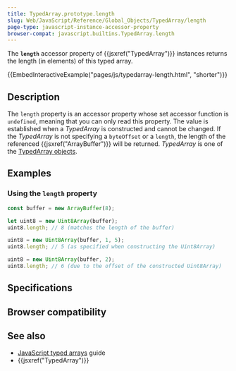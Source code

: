 ```yaml
---
title: TypedArray.prototype.length
slug: Web/JavaScript/Reference/Global_Objects/TypedArray/length
page-type: javascript-instance-accessor-property
browser-compat: javascript.builtins.TypedArray.length
---
```




The **`length`** accessor property of {{jsxref("TypedArray")}} instances returns the length (in elements) of this typed array.

{{EmbedInteractiveExample("pages/js/typedarray-length.html", "shorter")}}

## Description

The `length` property is an accessor property whose set accessor function is `undefined`, meaning that you can only read this property. The value is established when a _TypedArray_ is constructed and cannot be changed. If the _TypedArray_ is not specifying a `byteOffset` or a `length`, the length of the referenced {{jsxref("ArrayBuffer")}} will be returned. _TypedArray_ is one of the [TypedArray objects](/Web/JavaScript/Reference/Global_Objects/TypedArray#typedarray_objects).

## Examples

### Using the `length` property

```js
const buffer = new ArrayBuffer(8);

let uint8 = new Uint8Array(buffer);
uint8.length; // 8 (matches the length of the buffer)

uint8 = new Uint8Array(buffer, 1, 5);
uint8.length; // 5 (as specified when constructing the Uint8Array)

uint8 = new Uint8Array(buffer, 2);
uint8.length; // 6 (due to the offset of the constructed Uint8Array)
```

## Specifications



## Browser compatibility



## See also

- [JavaScript typed arrays](/Web/JavaScript/Guide/Typed_arrays) guide
- {{jsxref("TypedArray")}}
